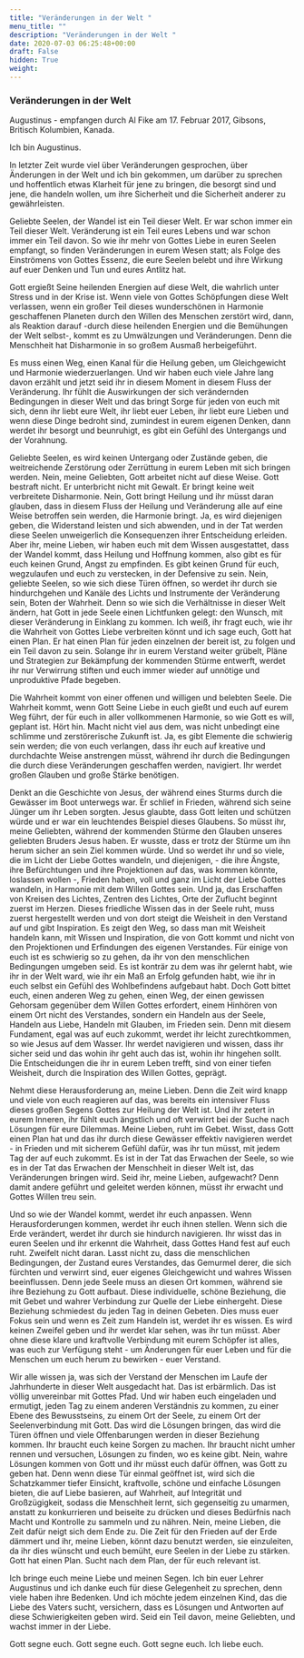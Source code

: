 ```yaml
---
title: "Veränderungen in der Welt "
menu_title: ""
description: "Veränderungen in der Welt "
date: 2020-07-03 06:25:48+00:00
draft: False
hidden: True
weight:
---
```

### Veränderungen in der Welt

Augustinus - empfangen durch Al Fike am 17. Februar 2017, Gibsons, Britisch Kolumbien, Kanada.

Ich bin Augustinus.

In letzter Zeit wurde viel über Veränderungen gesprochen, über Änderungen in der Welt und ich bin gekommen, um darüber zu sprechen und hoffentlich etwas Klarheit für jene zu bringen, die besorgt sind und jene, die handeln wollen, um ihre Sicherheit und die Sicherheit anderer zu gewährleisten.  

Geliebte Seelen, der Wandel ist ein Teil dieser Welt. Er war schon immer ein Teil dieser Welt. Veränderung ist ein Teil eures Lebens und war schon immer ein Teil davon. So wie ihr mehr von Gottes Liebe in euren Seelen empfangt, so finden Veränderungen in eurem Wesen statt; als Folge des Einströmens von Gottes Essenz, die eure Seelen belebt und ihre Wirkung auf euer Denken und Tun und eures Antlitz hat.

Gott ergießt Seine heilenden Energien auf diese Welt, die wahrlich unter Stress und in der Krise ist. Wenn viele von Gottes Schöpfungen diese Welt verlassen, wenn ein großer Teil dieses wunderschönen in Harmonie geschaffenen Planeten durch den Willen des Menschen zerstört wird, dann, als Reaktion darauf -durch diese heilenden Energien und die Bemühungen der Welt selbst-, kommt es zu Umwälzungen und Veränderungen. Denn die Menschheit hat Disharmonie in so großem Ausmaß herbeigeführt.  

Es muss einen Weg, einen Kanal für die Heilung geben, um Gleichgewicht und Harmonie wiederzuerlangen. Und wir haben euch viele Jahre lang davon erzählt und jetzt seid ihr in diesem Moment in diesem Fluss der Veränderung. Ihr fühlt die Auswirkungen der sich verändernden Bedingungen in dieser Welt und das bringt Sorge für jeden von euch mit sich, denn ihr liebt eure Welt, ihr liebt euer Leben, ihr liebt eure Lieben und wenn diese Dinge bedroht sind, zumindest in eurem eigenen Denken, dann werdet ihr besorgt und beunruhigt, es gibt ein Gefühl des Untergangs und der Vorahnung.

Geliebte Seelen, es wird keinen Untergang oder Zustände geben, die weitreichende Zerstörung oder Zerrüttung in eurem Leben mit sich bringen werden. Nein, meine Geliebten, Gott arbeitet nicht auf diese Weise. Gott bestraft nicht. Er unterbricht nicht mit Gewalt. Er bringt keine weit verbreitete Disharmonie. Nein, Gott bringt Heilung und ihr müsst daran glauben, dass in diesem Fluss der Heilung und Veränderung alle auf eine Weise betroffen sein werden, die Harmonie bringt. Ja, es wird diejenigen geben, die Widerstand leisten und sich abwenden, und in der Tat werden diese Seelen unweigerlich die Konsequenzen ihrer Entscheidung erleiden. Aber ihr, meine Lieben, wir haben euch mit dem Wissen ausgestattet, dass der Wandel kommt, dass Heilung und Hoffnung kommen, also gibt es für euch keinen Grund, Angst zu empfinden. Es gibt keinen Grund für euch, wegzulaufen und euch zu verstecken, in der Defensive zu sein. Nein, geliebte Seelen, so wie sich diese Türen öffnen, so werdet ihr durch sie hindurchgehen und Kanäle des Lichts und Instrumente der Veränderung sein, Boten der Wahrheit. Denn so wie sich die Verhältnisse in dieser Welt ändern, hat Gott in jede Seele einen Lichtfunken gelegt: den Wunsch, mit dieser Veränderung in Einklang zu kommen. Ich weiß, ihr fragt euch, wie ihr die Wahrheit von Gottes Liebe verbreiten könnt und ich sage euch, Gott hat einen Plan. Er hat einen Plan für jeden einzelnen der bereit ist, zu folgen und ein Teil davon zu sein. Solange ihr in eurem Verstand weiter grübelt, Pläne und Strategien zur Bekämpfung der kommenden Stürme entwerft, werdet ihr nur Verwirrung stiften und euch immer wieder auf unnötige und unproduktive Pfade begeben.  

Die Wahrheit kommt von einer offenen und willigen und belebten Seele. Die Wahrheit kommt, wenn Gott Seine Liebe in euch gießt und euch auf eurem Weg führt, der für euch in aller vollkommenen Harmonie, so wie Gott es will, geplant ist. Hört hin. Macht nicht viel aus dem, was nicht unbedingt eine schlimme und zerstörerische Zukunft ist. Ja, es gibt Elemente die schwierig sein werden; die von euch verlangen, dass ihr euch auf kreative und durchdachte Weise anstrengen müsst, während ihr durch die Bedingungen die durch diese Veränderungen geschaffen werden, navigiert. Ihr werdet großen Glauben und große Stärke benötigen.  

Denkt an die Geschichte von Jesus, der während eines Sturms durch die Gewässer im Boot unterwegs war. Er schlief in Frieden, während sich seine Jünger um ihr Leben sorgten. Jesus glaubte, dass Gott leiten und schützen würde und er war ein leuchtendes Beispiel dieses Glaubens. So müsst ihr, meine Geliebten, während der kommenden Stürme den Glauben unseres geliebten Bruders Jesus haben. Er wusste, dass er trotz der Stürme um ihn herum sicher an sein Ziel kommen würde. Und so werdet ihr und so viele, die im Licht der Liebe Gottes wandeln, und diejenigen, - die ihre Ängste, ihre Befürchtungen und ihre Projektionen auf das, was kommen könnte, loslassen wollen -,  Frieden haben, voll und ganz im Licht der Liebe Gottes wandeln, in Harmonie mit dem Willen Gottes sein. Und ja, das Erschaffen von Kreisen des Lichtes, Zentren des Lichtes, Orte der Zuflucht beginnt zuerst im Herzen. Dieses friedliche Wissen das in der Seele ruht, muss zuerst hergestellt werden und von dort steigt die Weisheit in den Verstand auf und gibt Inspiration. Es zeigt den Weg, so dass man mit Weisheit handeln kann, mit Wissen und Inspiration, die von Gott kommt und nicht von den Projektionen und Erfindungen des eigenen Verstandes. Für einige von euch ist es schwierig so zu gehen, da ihr von den menschlichen Bedingungen umgeben seid. Es ist konträr zu dem was ihr gelernt habt, wie ihr in der Welt ward, wie ihr ein Maß an Erfolg gefunden habt, wie ihr in euch selbst ein Gefühl des Wohlbefindens aufgebaut habt. Doch Gott bittet euch, einen anderen Weg zu gehen, einen Weg, der einen gewissen Gehorsam gegenüber dem Willen Gottes erfordert, einem Hinhören von einem Ort nicht des Verstandes, sondern ein Handeln aus der Seele, Handeln aus Liebe, Handeln mit Glauben, im Frieden sein. Denn mit diesem Fundament, egal was auf euch zukommt, werdet ihr leicht zurechtkommen, so wie Jesus auf dem Wasser. Ihr werdet navigieren und wissen, dass ihr sicher seid und das wohin ihr geht auch das ist, wohin ihr hingehen sollt. Die Entscheidungen die ihr in eurem Leben trefft, sind von einer tiefen Weisheit, durch die Inspiration des Willen Gottes, geprägt.

Nehmt diese Herausforderung an, meine Lieben. Denn die Zeit wird knapp und viele von euch reagieren auf das, was bereits ein intensiver Fluss dieses großen Segens Gottes zur Heilung der Welt ist. Und ihr zetert in eurem Inneren, ihr fühlt euch ängstlich und oft verwirrt bei der Suche nach Lösungen für eure Dilemmas. Meine Lieben, ruht im Gebet. Wisst, dass Gott einen Plan hat und das ihr durch diese Gewässer effektiv navigieren werdet - in Frieden und mit sicherem Gefühl dafür, was ihr tun müsst, mit jedem Tag der auf euch zukommt. Es ist in der Tat das Erwachen der Seele, so wie es in der Tat das Erwachen der Menschheit in dieser Welt ist, das Veränderungen bringen wird. Seid ihr, meine Lieben, aufgewacht? Denn damit andere geführt und geleitet werden können, müsst ihr erwacht und Gottes Willen treu sein.  

Und so wie der Wandel kommt, werdet ihr euch anpassen. Wenn Herausforderungen kommen, werdet ihr euch ihnen stellen. Wenn sich die Erde verändert, werdet ihr durch sie hindurch navigieren. Ihr wisst das in euren Seelen und ihr erkennt die Wahrheit, dass Gottes Hand fest auf euch ruht. Zweifelt nicht daran. Lasst nicht zu, dass die menschlichen Bedingungen, der Zustand eures Verstandes, das Gemurmel derer, die sich fürchten und verwirrt sind, euer eigenes Gleichgewicht und wahres Wissen beeinflussen. Denn jede Seele muss an diesen Ort kommen, während sie ihre Beziehung zu Gott aufbaut. Diese individuelle, schöne Beziehung, die mit Gebet und wahrer Verbindung zur Quelle der Liebe einhergeht. Diese Beziehung schmiedest du jeden Tag in deinen Gebeten. Dies muss euer Fokus sein und wenn es Zeit zum Handeln ist, werdet ihr es wissen. Es wird keinen Zweifel geben und ihr werdet klar sehen, was ihr tun müsst. Aber ohne diese klare und kraftvolle Verbindung mit eurem Schöpfer ist alles, was euch zur Verfügung steht - um Änderungen für euer Leben und für die Menschen um euch herum zu bewirken - euer Verstand.

Wir alle wissen ja, was sich der Verstand der Menschen im Laufe der Jahrhunderte in dieser Welt ausgedacht hat. Das ist erbärmlich. Das ist völlig unvereinbar mit Gottes Pfad. Und wir haben euch eingeladen und ermutigt, jeden Tag zu einem anderen Verständnis zu kommen, zu einer Ebene des Bewusstseins, zu einem Ort der Seele, zu einem Ort der Seelenverbindung mit Gott. Das wird die Lösungen bringen, das wird die Türen öffnen und viele Offenbarungen werden in dieser Beziehung kommen. Ihr braucht euch keine Sorgen zu machen. Ihr braucht nicht umher rennen und versuchen, Lösungen zu finden, wo es keine gibt. Nein, wahre Lösungen kommen von Gott und ihr müsst euch dafür öffnen, was Gott zu geben hat. Denn wenn diese Tür einmal geöffnet ist, wird sich die Schatzkammer tiefer Einsicht, kraftvolle, schöne und einfache Lösungen bieten, die auf Liebe basieren, auf Wahrheit, auf Integrität und Großzügigkeit, sodass die Menschheit lernt, sich gegenseitig zu umarmen, anstatt zu konkurrieren und beiseite zu drücken und dieses Bedürfnis nach Macht und Kontrolle zu sammeln und zu nähren. Nein, meine Lieben, die Zeit dafür neigt sich dem Ende zu. Die Zeit für den Frieden auf der Erde dämmert und ihr, meine Lieben, könnt dazu benutzt werden, sie einzuleiten, da ihr dies wünscht und euch bemüht, eure Seelen in der Liebe zu stärken. Gott hat einen Plan. Sucht nach dem Plan, der für euch relevant ist.  

Ich bringe euch meine Liebe und meinen Segen. Ich bin euer Lehrer Augustinus und ich danke euch für diese Gelegenheit zu sprechen, denn viele haben ihre Bedenken. Und ich möchte jedem einzelnen Kind, das die Liebe des Vaters sucht, versichern, dass es Lösungen und Antworten auf diese Schwierigkeiten geben wird. Seid ein Teil davon, meine Geliebten, und wachst immer in der Liebe.

Gott segne euch. Gott segne euch. Gott segne euch. Ich liebe euch.
